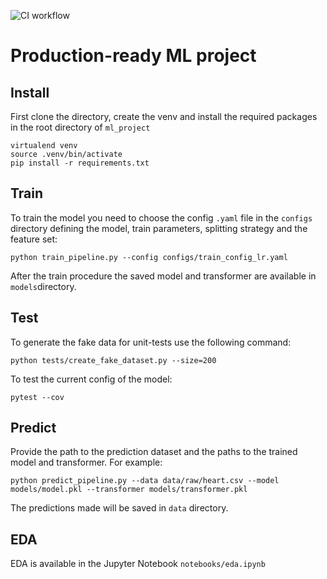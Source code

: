 ![CI workflow](https://github.com/made-ml-in-prod-2021/evgeniimunin/actions/workflows/homework1.yml/badge.svg?branch=homework1)

# Production-ready ML project
## Install
First clone the directory, create the venv and install the required packages in the root directory of `ml_project`
```
virtualend venv
source .venv/bin/activate
pip install -r requirements.txt
```

## Train
To train the model you need to choose the config `.yaml` file in the `configs` directory defining the model, train parameters, splitting strategy and the feature set:
```
python train_pipeline.py --config configs/train_config_lr.yaml
```
After the train procedure the saved model and transformer are available in `models`directory.


## Test
To generate the fake data for unit-tests use the following command:
```
python tests/create_fake_dataset.py --size=200
```

To test the current config of the model:
```
pytest --cov
```

## Predict
Provide the path to the prediction dataset and the paths to the trained model and transformer. For example:
```
python predict_pipeline.py --data data/raw/heart.csv --model models/model.pkl --transformer models/transformer.pkl
```
The predictions made will be saved in `data` directory.

## EDA
EDA is available in the Jupyter Notebook `notebooks/eda.ipynb`





